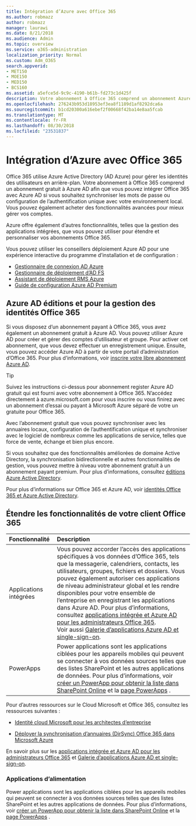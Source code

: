 ```yaml
---
title: Intégration d’Azure avec Office 365
ms.author: robmazz
author: robmazz
manager: laurawi
ms.date: 8/21/2018
ms.audience: Admin
ms.topic: overview
ms.service: o365-administration
localization_priority: Normal
ms.custom: Adm_O365
search.appverid:
- MET150
- MOE150
- MED150
- BCS160
ms.assetid: a5efce5d-9c9c-4190-b61b-fd273c1d425f
description: Votre abonnement à Office 365 comprend un abonnement Azure AD. Intégrer Office 365 avec Azure AD si vous souhaitez que la synchronisation de mot de passe ou authentification unique avec votre environnement local.
ms.openlocfilehash: 276243b953d18953ef3ea8f1189d1af8292dca6a
ms.sourcegitcommit: b1cd20300a616ebef2f00668f42ba14e8aa5fcab
ms.translationtype: MT
ms.contentlocale: fr-FR
ms.lasthandoff: 08/30/2018
ms.locfileid: "23531837"
---
```

# <a name="azure-integration-with-office-365"></a>Intégration d’Azure avec Office 365

Office 365 utilise Azure Active Directory (AD Azure) pour gérer les identités des utilisateurs en arrière-plan. Votre abonnement à Office 365 comprend un abonnement gratuit à Azure AD afin que vous pouvez intégrer Office 365 avec Azure AD si vous souhaitez synchroniser les mots de passe ou configuration de l’authentification unique avec votre environnement local. Vous pouvez également acheter des fonctionnalités avancées pour mieux gérer vos comptes.
  
Azure offre également d’autres fonctionnalités, telles que la gestion des applications intégrées, que vous pouvez utiliser pour étendre et personnaliser vos abonnements Office 365.
  
Vous pouvez utiliser les conseillers déploiement Azure AD pour une expérience interactive du programme d’installation et de configuration :
 - [Gestionnaire de connexion AD Azure](https://aka.ms/aadconnectpwsync)
 - [Gestionnaire de déploiement d’AD FS](https://aka.ms/adfsguidance)
 - [Assistant de déploiement RMS Azure](https://aka.ms/azuremsguidance)
 - [Guide de configuration Azure AD Premium](https://aka.ms/aadpguidance)
  
## <a name="azure-ad-editions-and-office-365-identity-management"></a>Azure AD éditions et pour la gestion des identités Office 365

Si vous disposez d’un abonnement payant à Office 365, vous avez également un abonnement gratuit à Azure AD. Vous pouvez utiliser Azure AD pour créer et gérer des comptes d’utilisateur et groupe. Pour activer cet abonnement, que vous devez effectuer un enregistrement unique. Ensuite, vous pouvez accéder Azure AD à partir de votre portail d’administration d’Office 365. Pour plus d’informations, voir [inscrire votre libre abonnement Azure AD](https://go.microsoft.com/fwlink/p/?LinkId=617127). 
  
> [!TIP]
> Suivez les instructions ci-dessus pour abonnement register Azure AD gratuit qui est fourni avec votre abonnement à Office 365. N’accédez directement à azure.microsoft.com pour vous inscrire ou vous finirez avec un abonnement d’essai ou payant à Microsoft Azure séparé de votre un gratuite pour Office 365. 
  
Avec l’abonnement gratuit que vous pouvez synchroniser avec les annuaires locaux, configuration de l’authentification unique et synchroniser avec le logiciel de nombreux comme les applications de service, telles que force de vente, échange et bien plus encore.
  
Si vous souhaitez que des fonctionnalités améliorées de domaine Active Directory, la synchronisation bidirectionnelle et autres fonctionnalités de gestion, vous pouvez mettre à niveau votre abonnement gratuit à un abonnement payant premium. Pour plus d’informations, consultez [éditions Azure Active Directory](https://docs.microsoft.com/azure/active-directory/fundamentals/active-directory-whatis).
  
Pour plus d’informations sur Office 365 et Azure AD, voir [identités Office 365 et Azure Active Directory](https://support.office.com/article/06a189e7-5ec6-4af2-94bf-a22ea225a7a9).
  
## <a name="extend-the-capabilities-of-your-office-365-tenant"></a>Étendre les fonctionnalités de votre client Office 365

|**Fonctionnalité**|**Description**|
|:-----|:-----|
|Applications intégrées  <br/> |Vous pouvez accorder l’accès des applications spécifiques à vos données d’Office 365, tels que la messagerie, calendriers, contacts, les utilisateurs, groupes, fichiers et dossiers. Vous pouvez également autoriser ces applications de niveau administrateur global et les rendre disponibles pour votre ensemble de l’entreprise en enregistrant les applications dans Azure AD. Pour plus d’informations, consultez [applications intégrée et Azure AD pour les administrateurs Office 365](https://support.office.com/article/cb2250e3-451e-416f-bf4e-363549652c2a).<br/> Voir aussi [Galerie d’applications Azure AD et single-sign-on](https://go.microsoft.com/fwlink/p/?LinkId=698604).  <br/> |
|PowerApps  <br/> | Power applications sont les applications ciblées pour les appareils mobiles qui peuvent se connecter à vos données sources telles que des listes SharePoint et les autres applications de données. Pour plus d’informations, voir [créer un PowerApp pour obtenir la liste dans SharePoint Online](https://support.office.com/article/9338b2d2-67ac-4b81-8e67-97da27e5e9ab) et la [page PowerApps](https://powerapps.microsoft.com/) .<br/> |
   
Pour d’autres ressources sur le Cloud Microsoft et Office 365, consultez les ressources suivantes :
  
- [Identité cloud Microsoft pour les architectes d’entreprise](https://go.microsoft.com/fwlink/p/?LinkId=828642)
    
- [Déployer la synchronisation d’annuaires (DirSync) Office 365 dans Microsoft Azure](https://go.microsoft.com/fwlink/p/?LinkId=517887)
    

En savoir plus sur les [applications intégrée et Azure AD pour les administrateurs Office 365](integrated-apps-and-azure-ads.md) et [Galerie d’applications Azure AD et single-sign-on](https://docs.microsoft.com/azure/active-directory/manage-apps/what-is-single-sign-on).

### <a name="power-apps"></a>Applications d’alimentation
Power applications sont les applications ciblées pour les appareils mobiles qui peuvent se connecter à vos données sources telles que des listes SharePoint et les autres applications de données. Pour plus d’informations, voir [créer un PowerApp pour obtenir la liste dans SharePoint Online](https://support.office.com/article/9338b2d2-67ac-4b81-8e67-97da27e5e9ab) et la [page PowerApps](https://powerapps.microsoft.com/) .